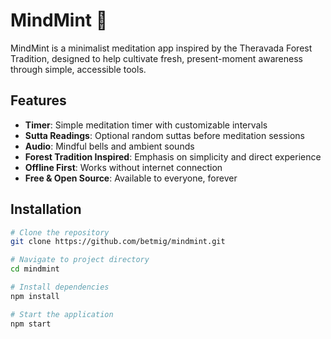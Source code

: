 # MindMint 🌿

MindMint is a minimalist meditation app inspired by the Theravada Forest Tradition, designed to help cultivate fresh, present-moment awareness through simple, accessible tools.

## Features

- **Timer**: Simple meditation timer with customizable intervals
- **Sutta Readings**: Optional random suttas before meditation sessions
- **Audio**: Mindful bells and ambient sounds
- **Forest Tradition Inspired**: Emphasis on simplicity and direct experience
- **Offline First**: Works without internet connection
- **Free & Open Source**: Available to everyone, forever

## Installation

```bash
# Clone the repository
git clone https://github.com/betmig/mindmint.git

# Navigate to project directory
cd mindmint

# Install dependencies
npm install

# Start the application
npm start